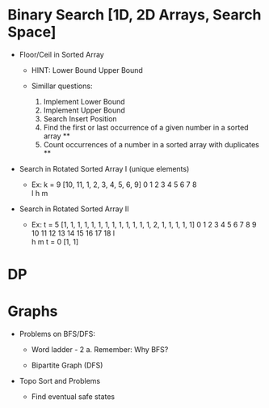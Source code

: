 # Binary Search [1D, 2D Arrays, Search Space]

  - Floor/Ceil in Sorted Array

    - HINT:
        Lower Bound
        Upper Bound
      
    - Simillar questions:
        1. Implement Lower Bound
        2. Implement Upper Bound
        3. Search Insert Position
        4. Find the first or last occurrence of a given number in a sorted array **
        5. Count occurrences of a number in a sorted array with duplicates **

  - Search in Rotated Sorted Array I (unique elements)

    - Ex:
      k = 9
      [10, 11, 1, 2, 3, 4, 5, 6, 9]
        0   1  2  3  4  5  6  7  8  
        l
                                h
                    m  

  - Search in Rotated Sorted Array II 

    - Ex:
      t = 5
      [1, 1, 1, 1, 1, 1, 1, 1, 1, 1, 1, 1, 1, 2, 1, 1, 1, 1, 1]
      0  1  2  3  4  5  6  7  8  9 10 11 12 13 14 15 16 17 18 
                l  
                                                    h
                              m
      t = 0
      [1, 1]

# DP

# Graphs

  - Problems on BFS/DFS:

    - Word ladder - 2
      a. Remember: Why BFS? 

    - Bipartite Graph (DFS)

  - Topo Sort and Problems

    - Find eventual safe states
    
